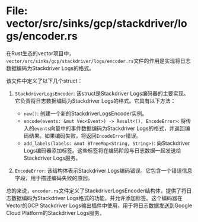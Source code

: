 # File: vector/src/sinks/gcp/stackdriver/logs/encoder.rs

在Rust生态的vector项目中，`vector/src/sinks/gcp/stackdriver/logs/encoder.rs`文件的作用是实现将日志数据编码为Stackdriver Logs的格式。

该文件中定义了以下几个struct：
1. `StackdriverLogsEncoder`: 该struct是Stackdriver Logs编码器的主要实现。它负责将日志数据编码为Stackdriver Logs的格式。它具有以下方法：
   - `new()`: 创建一个新的StackdriverLogsEncoder实例。
   - `encode(events: &mut Vec<Event>) -> Result<(), EncodeError>`: 将传入的`events`向量中的事件数据编码为Stackdriver Logs的格式，并返回编码结果。如果编码失败，将返回`EncodeError`错误。
   - `add_labels(labels: &mut BTreeMap<String, String>)`: 向Stackdriver Logs编码器添加标签。这些标签将在编码阶段与日志数据一起发送给Stackdriver Logs服务。

2. `EncodeError`: 该结构体表示Stackdriver Logs编码错误。它包含一个错误信息字段，用于描述编码失败的原因。

总的来说，`encoder.rs`文件定义了StackdriverLogsEncoder结构体，提供了将日志数据编码为Stackdriver Logs格式的功能，并允许添加标签。这个编码器在Vector的GCP Stackdriver Logs输出插件中使用，用于将日志数据发送到Google Cloud Platform的Stackdriver Logs服务。

